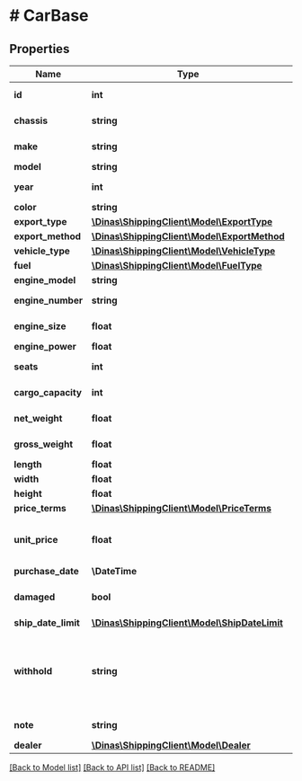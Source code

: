 # # CarBase

## Properties

Name | Type | Description | Notes
------------ | ------------- | ------------- | -------------
**id** | **int** | Car ID | [optional] [readonly]
**chassis** | **string** | Chassis number | [optional]
**make** | **string** | Car manufacturer | [optional]
**model** | **string** | Car model | [optional]
**year** | **int** | Manufacturing year | [optional]
**color** | **string** | Car color | [optional]
**export_type** | [**\Dinas\ShippingClient\Model\ExportType**](ExportType.md) |  | [optional]
**export_method** | [**\Dinas\ShippingClient\Model\ExportMethod**](ExportMethod.md) |  | [optional]
**vehicle_type** | [**\Dinas\ShippingClient\Model\VehicleType**](VehicleType.md) |  | [optional]
**fuel** | [**\Dinas\ShippingClient\Model\FuelType**](FuelType.md) |  | [optional]
**engine_model** | **string** | Engine model | [optional]
**engine_number** | **string** | Engine number | [optional]
**engine_size** | **float** | Engine size in cc | [optional]
**engine_power** | **float** | Engine power | [optional]
**seats** | **int** | Number of seats | [optional]
**cargo_capacity** | **int** | Cargo capacity | [optional]
**net_weight** | **float** | Net weight in kg | [optional]
**gross_weight** | **float** | Gross weight in kg | [optional]
**length** | **float** | Length in cm | [optional]
**width** | **float** | Width in cm | [optional]
**height** | **float** | Height in cm | [optional]
**price_terms** | [**\Dinas\ShippingClient\Model\PriceTerms**](PriceTerms.md) |  | [optional]
**unit_price** | **float** | Unit price (as in invoice without freight) | [optional]
**purchase_date** | **\DateTime** | Purchase date | [optional]
**damaged** | **bool** | Whether the car is damaged | [optional]
**ship_date_limit** | [**\Dinas\ShippingClient\Model\ShipDateLimit**](ShipDateLimit.md) |  | [optional]
**withhold** | **string** | Reason why the car must not be handed to the client. Set it to null to allow us to do it. | [optional]
**note** | **string** | Any comments | [optional]
**dealer** | [**\Dinas\ShippingClient\Model\Dealer**](Dealer.md) |  | [optional]

[[Back to Model list]](../../README.md#models) [[Back to API list]](../../README.md#endpoints) [[Back to README]](../../README.md)
